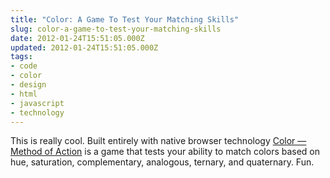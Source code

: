 ```yaml
---
title: "Color: A Game To Test Your Matching Skills"
slug: color-a-game-to-test-your-matching-skills
date: 2012-01-24T15:51:05.000Z
updated: 2012-01-24T15:51:05.000Z
tags:
- code
- color
- design
- html
- javascript
- technology
---
```


This is really cool.  Built entirely with native browser technology <a href='http://color.method.ac/'>Color — Method of Action</a> is a game that tests your ability to match colors based on hue, saturation, complementary, analogous, ternary, and quaternary.  Fun.
